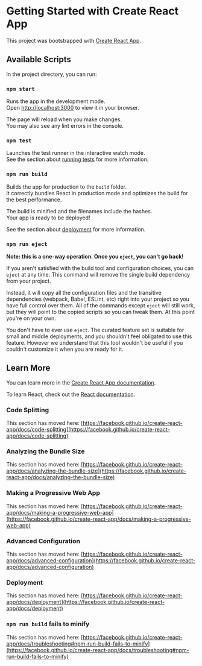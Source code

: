 # Getting Started with Create React App

This project was bootstrapped with [Create React App](https://github.com/facebook/create-react-app).

## Available Scripts

In the project directory, you can run:

### `npm start`

Runs the app in the development mode.\
Open [http://localhost:3000](http://localhost:3000) to view it in your browser.

The page will reload when you make changes.\
You may also see any lint errors in the console.

### `npm test`

Launches the test runner in the interactive watch mode.\
See the section about [running tests](https://facebook.github.io/create-react-app/docs/running-tests) for more information.

### `npm run build`

Builds the app for production to the `build` folder.\
It correctly bundles React in production mode and optimizes the build for the best performance.

The build is minified and the filenames include the hashes.\
Your app is ready to be deployed!

See the section about [deployment](https://facebook.github.io/create-react-app/docs/deployment) for more information.

### `npm run eject`

**Note: this is a one-way operation. Once you `eject`, you can't go back!**

If you aren't satisfied with the build tool and configuration choices, you can `eject` at any time. This command will remove the single build dependency from your project.

Instead, it will copy all the configuration files and the transitive dependencies (webpack, Babel, ESLint, etc) right into your project so you have full control over them. All of the commands except `eject` will still work, but they will point to the copied scripts so you can tweak them. At this point you're on your own.

You don't have to ever use `eject`. The curated feature set is suitable for small and middle deployments, and you shouldn't feel obligated to use this feature. However we understand that this tool wouldn't be useful if you couldn't customize it when you are ready for it.

## Learn More

You can learn more in the [Create React App documentation](https://facebook.github.io/create-react-app/docs/getting-started).

To learn React, check out the [React documentation](https://reactjs.org/).

### Code Splitting

This section has moved here: [https://facebook.github.io/create-react-app/docs/code-splitting](https://facebook.github.io/create-react-app/docs/code-splitting)

### Analyzing the Bundle Size

This section has moved here: [https://facebook.github.io/create-react-app/docs/analyzing-the-bundle-size](https://facebook.github.io/create-react-app/docs/analyzing-the-bundle-size)

### Making a Progressive Web App

This section has moved here: [https://facebook.github.io/create-react-app/docs/making-a-progressive-web-app](https://facebook.github.io/create-react-app/docs/making-a-progressive-web-app)

### Advanced Configuration

This section has moved here: [https://facebook.github.io/create-react-app/docs/advanced-configuration](https://facebook.github.io/create-react-app/docs/advanced-configuration)

### Deployment

This section has moved here: [https://facebook.github.io/create-react-app/docs/deployment](https://facebook.github.io/create-react-app/docs/deployment)

### `npm run build` fails to minify

This section has moved here: [https://facebook.github.io/create-react-app/docs/troubleshooting#npm-run-build-fails-to-minify](https://facebook.github.io/create-react-app/docs/troubleshooting#npm-run-build-fails-to-minify)

<!--- HASH: 6797491975961 --->
<!--- HASH: 677771061831 --->
<!--- HASH: 2218465803825 --->
<!--- HASH: 3511677562424 --->
<!--- HASH: 2588422195330 --->
<!--- HASH: 750047718963 --->
<!--- HASH: 4898312570932 --->
<!--- HASH: 1727943861921 --->
<!--- HASH: 3759734766926 --->
<!--- HASH: 6920948777170 --->
<!--- HASH: 8860730787138 --->
<!--- HASH: 8624106265438 --->
<!--- HASH: 4376200224072 --->
<!--- HASH: 5809707331072 --->
<!--- HASH: 1058142668030 --->
<!--- HASH: 4922405446202 --->
<!--- HASH: 1351441847635 --->
<!--- HASH: 4935192724398 --->
<!--- HASH: 4840022536900 --->
<!--- HASH: 4458553029209 --->
<!--- HASH: 5656990483232 --->
<!--- HASH: 5462643637097 --->
<!--- HASH: 6308298076680 --->
<!--- HASH: 583202497525 --->
<!--- HASH: 7880550755139 --->
<!--- HASH: 8753386705452 --->
<!--- HASH: 9215185987016 --->
<!--- HASH: 4294062842526 --->
<!--- HASH: 772473399599 --->
<!--- HASH: 3608544124581 --->
<!--- HASH: 1262127292174 --->
<!--- HASH: 731170379997 --->
<!--- HASH: 6342298837575 --->
<!--- HASH: 7067275435760 --->
<!--- HASH: 7288241964203 --->
<!--- HASH: 611412580610 --->
<!--- HASH: 6140168384064 --->
<!--- HASH: 4634122584119 --->
<!--- HASH: 1124059811350 --->
<!--- HASH: 1444364974502 --->
<!--- HASH: 9141534817965 --->
<!--- HASH: 2144343812714 --->
<!--- HASH: 883583090043 --->
<!--- HASH: 7159992230594 --->
<!--- HASH: 720738197620 --->
<!--- HASH: 4834036282086 --->
<!--- HASH: 603709740102 --->
<!--- HASH: 8300035540128 --->
<!--- HASH: 4332426590467 --->
<!--- HASH: 1539035063571 --->
<!--- HASH: 2462246197190 --->
<!--- HASH: 4356270360969 --->
<!--- HASH: 4281968178655 --->
<!--- HASH: 897161481777 --->
<!--- HASH: 2303540254656 --->
<!--- HASH: 5295111979561 --->
<!--- HASH: 2358665633561 --->
<!--- HASH: 4610895350394 --->
<!--- HASH: 4971945414821 --->
<!--- HASH: 3700423271394 --->
<!--- HASH: 5512261387962 --->
<!--- HASH: 4334446701596 --->
<!--- HASH: 4190735177793 --->
<!--- HASH: 8024554624700 --->
<!--- HASH: 5799999903004 --->
<!--- HASH: 7154524321447 --->
<!--- HASH: 4048578665513 --->
<!--- HASH: 3150507825056 --->
<!--- HASH: 883921530261 --->
<!--- HASH: 8179285457756 --->
<!--- HASH: 1764050458213 --->
<!--- HASH: 7307797795001 --->
<!--- HASH: 614211022441 --->
<!--- HASH: 4866383786185 --->
<!--- HASH: 2840372170915 --->
<!--- HASH: 1745376319267 --->
<!--- HASH: 3846360747410 --->
<!--- HASH: 1766696161922 --->
<!--- HASH: 1796274242505 --->
<!--- HASH: 5724063331108 --->
<!--- HASH: 5691852759833 --->
<!--- HASH: 294439268388 --->
<!--- HASH: 4010563571963 --->
<!--- HASH: 2521774582977 --->
<!--- HASH: 2921068235937 --->
<!--- HASH: 3687483060302 --->
<!--- HASH: 3497398253317 --->
<!--- HASH: 3043739178394 --->
<!--- HASH: 3721780788607 --->
<!--- HASH: 9473588760206 --->
<!--- HASH: 9080457462808 --->
<!--- HASH: 3522587726731 --->
<!--- HASH: 3538193240347 --->
<!--- HASH: 4223461200437 --->
<!--- HASH: 2413177646634 --->
<!--- HASH: 7773173902341 --->
<!--- HASH: 454666894377 --->
<!--- HASH: 1377320163739 --->
<!--- HASH: 6870154349905 --->
<!--- HASH: 7431723549188 --->
<!--- HASH: 8346521029889 --->
<!--- HASH: 3323894124333 --->
<!--- HASH: 4922137925777 --->
<!--- HASH: 5484454442489 --->
<!--- HASH: 4927293737787 --->
<!--- HASH: 917678385156 --->
<!--- HASH: 9195564994851 --->
<!--- HASH: 4804770662901 --->
<!--- HASH: 1937894534086 --->
<!--- HASH: 1475841709666 --->
<!--- HASH: 1392111959338 --->
<!--- HASH: 1910241729368 --->
<!--- HASH: 6258183193216 --->
<!--- HASH: 7889196430812 --->
<!--- HASH: 8490324693968 --->
<!--- HASH: 7503975348113 --->
<!--- HASH: 8620572968779 --->
<!--- HASH: 6707663283137 --->
<!--- HASH: 3179510135773 --->
<!--- HASH: 6718446893060 --->
<!--- HASH: 336696134783 --->
<!--- HASH: 7840265285941 --->
<!--- HASH: 2526208177338 --->
<!--- HASH: 6768530206849 --->
<!--- HASH: 2237171143645 --->
<!--- HASH: 7079060204293 --->
<!--- HASH: 7431395799034 --->
<!--- HASH: 4896249780908 --->
<!--- HASH: 4031853242599 --->
<!--- HASH: 3941518798561 --->
<!--- HASH: 8456293457782 --->
<!--- HASH: 1296463368081 --->
<!--- HASH: 4352031332377 --->
<!--- HASH: 1643586580631 --->
<!--- HASH: 1205442340159 --->
<!--- HASH: 706086982025 --->
<!--- HASH: 7535330926157 --->
<!--- HASH: 2765131773389 --->
<!--- HASH: 655435135869 --->
<!--- HASH: 7107824754399 --->
<!--- HASH: 7196789048816 --->
<!--- HASH: 4520458457877 --->
<!--- HASH: 225966426312 --->
<!--- HASH: 450605690057 --->
<!--- HASH: 1274890510724 --->
<!--- HASH: 6250508591516 --->
<!--- HASH: 3388580765346 --->
<!--- HASH: 7820238275842 --->
<!--- HASH: 1151799390303 --->
<!--- HASH: 754734700225 --->
<!--- HASH: 6734431568716 --->
<!--- HASH: 2288622787409 --->
<!--- HASH: 5005055984242 --->
<!--- HASH: 3172467315934 --->
<!--- HASH: 4251617179992 --->
<!--- HASH: 1876499524933 --->
<!--- HASH: 5449873899617 --->
<!--- HASH: 519700480111 --->
<!--- HASH: 3028164440093 --->
<!--- HASH: 4814985384790 --->
<!--- HASH: 4328635507996 --->
<!--- HASH: 4729629185275 --->
<!--- HASH: 5924192491899 --->
<!--- HASH: 4786060490481 --->
<!--- HASH: 2402159427504 --->
<!--- HASH: 5052787499535 --->
<!--- HASH: 5766080994513 --->
<!--- HASH: 5404560512927 --->
<!--- HASH: 7354697615645 --->
<!--- HASH: 9987161887059 --->
<!--- HASH: 1740602271133 --->
<!--- HASH: 2473169904259 --->
<!--- HASH: 230056016038 --->
<!--- HASH: 4975798474714 --->
<!--- HASH: 2433799138880 --->
<!--- HASH: 3955054858207 --->
<!--- HASH: 1892365206076 --->
<!--- HASH: 5884813638887 --->
<!--- HASH: 3513680155835 --->
<!--- HASH: 4242863101655 --->
<!--- HASH: 4716370776024 --->
<!--- HASH: 1035169269123 --->
<!--- HASH: 8696794206237 --->
<!--- HASH: 577655076172 --->
<!--- HASH: 9191474662093 --->
<!--- HASH: 5914209387254 --->
<!--- HASH: 7751659329287 --->
<!--- HASH: 6568965272382 --->
<!--- HASH: 9363266863714 --->
<!--- HASH: 1319128975808 --->
<!--- HASH: 8804171843610 --->
<!--- HASH: 2735508349541 --->
<!--- HASH: 406696086020 --->
<!--- HASH: 115607492783 --->
<!--- HASH: 6296216074895 --->
<!--- HASH: 4523633575452 --->
<!--- HASH: 2536265648874 --->
<!--- HASH: 734428215095 --->
<!--- HASH: 2296636200381 --->
<!--- HASH: 5082472783698 --->
<!--- HASH: 1676313006236 --->
<!--- HASH: 5364216427352 --->
<!--- HASH: 4144061909815 --->
<!--- HASH: 9203532436329 --->
<!--- HASH: 8645138231067 --->
<!--- HASH: 2935752712340 --->
<!--- HASH: 2352818407840 --->
<!--- HASH: 3883228629448 --->
<!--- HASH: 956266307984 --->
<!--- HASH: 1506200358444 --->
<!--- HASH: 5080827713687 --->
<!--- HASH: 852313466478 --->
<!--- HASH: 9197835393320 --->
<!--- HASH: 2500271281988 --->
<!--- HASH: 1345179550311 --->
<!--- HASH: 2574750943139 --->
<!--- HASH: 916601599518 --->
<!--- HASH: 1854368793664 --->
<!--- HASH: 5588521273852 --->
<!--- HASH: 3622097879789 --->
<!--- HASH: 9732796380525 --->
<!--- HASH: 1013885793594 --->
<!--- HASH: 6854501980496 --->
<!--- HASH: 2230521182394 --->
<!--- HASH: 1285797771694 --->
<!--- HASH: 9211842396516 --->
<!--- HASH: 1254257741967 --->
<!--- HASH: 7807493571030 --->
<!--- HASH: 5484036651840 --->
<!--- HASH: 2815914331052 --->
<!--- HASH: 6505604888795 --->
<!--- HASH: 1898853780413 --->
<!--- HASH: 8226431710418 --->
<!--- HASH: 8324713318849 --->
<!--- HASH: 7410122847308 --->
<!--- HASH: 1593793503497 --->
<!--- HASH: 1171469641397 --->
<!--- HASH: 3528460760937 --->
<!--- HASH: 2178724905508 --->
<!--- HASH: 9590092814999 --->
<!--- HASH: 8149604263834 --->
<!--- HASH: 3245153044340 --->
<!--- HASH: 5530903417227 --->
<!--- HASH: 8567215142122 --->
<!--- HASH: 9050583817471 --->
<!--- HASH: 8820818230201 --->
<!--- HASH: 9265590335816 --->
<!--- HASH: 1320335882904 --->
<!--- HASH: 3488511691119 --->
<!--- HASH: 4002651225215 --->
<!--- HASH: 4178682989923 --->
<!--- HASH: 5419387297846 --->
<!--- HASH: 1009199045355 --->
<!--- HASH: 1944573691597 --->
<!--- HASH: 4284641180157 --->
<!--- HASH: 2817486676926 --->
<!--- HASH: 7165243567092 --->
<!--- HASH: 6843430673079 --->
<!--- HASH: 7519581973237 --->
<!--- HASH: 8601859902764 --->
<!--- HASH: 7290582872001 --->
<!--- HASH: 9492264856753 --->
<!--- HASH: 8142735580459 --->
<!--- HASH: 815825025951 --->
<!--- HASH: 158628604897 --->
<!--- HASH: 8004816962113 --->
<!--- HASH: 4964287839006 --->
<!--- HASH: 5400075965421 --->
<!--- HASH: 3413470962743 --->
<!--- HASH: 9532738820517 --->
<!--- HASH: 8450114400846 --->
<!--- HASH: 7341770132596 --->
<!--- HASH: 770373332666 --->
<!--- HASH: 6899116230026 --->
<!--- HASH: 1120547531043 --->
<!--- HASH: 7955403236299 --->
<!--- HASH: 2583026410591 --->
<!--- HASH: 5375788269352 --->
<!--- HASH: 4349309897101 --->
<!--- HASH: 6255273794570 --->
<!--- HASH: 3247401276666 --->
<!--- HASH: 9262073874228 --->
<!--- HASH: 2980420292606 --->
<!--- HASH: 9680740706605 --->
<!--- HASH: 1933173731211 --->
<!--- HASH: 7370994751236 --->
<!--- HASH: 8492947268695 --->
<!--- HASH: 1227132202419 --->
<!--- HASH: 3673877174661 --->
<!--- HASH: 9164764253802 --->
<!--- HASH: 6342096308382 --->
<!--- HASH: 9570356308311 --->
<!--- HASH: 8292065992905 --->
<!--- HASH: 9297878103247 --->
<!--- HASH: 8177159112046 --->
<!--- HASH: 1867864034719 --->
<!--- HASH: 4945809784168 --->
<!--- HASH: 4217596853287 --->
<!--- HASH: 1933551567830 --->
<!--- HASH: 724798597901 --->
<!--- HASH: 3030387043552 --->
<!--- HASH: 5808602587454 --->
<!--- HASH: 9487558382021 --->
<!--- HASH: 9469789736491 --->
<!--- HASH: 9722288807420 --->
<!--- HASH: 8527055703887 --->
<!--- HASH: 1315238800999 --->
<!--- HASH: 5428851338304 --->
<!--- HASH: 6238682449041 --->
<!--- HASH: 7362789439586 --->
<!--- HASH: 5439509612902 --->
<!--- HASH: 1692867118176 --->
<!--- HASH: 6983716472854 --->
<!--- HASH: 674305351971 --->
<!--- HASH: 6332914242506 --->
<!--- HASH: 1922323979326 --->
<!--- HASH: 5768465775018 --->
<!--- HASH: 5412382735797 --->
<!--- HASH: 6538396629027 --->
<!--- HASH: 466733407620 --->
<!--- HASH: 8038952085916 --->
<!--- HASH: 8321291676940 --->
<!--- HASH: 6544562218513 --->
<!--- HASH: 9691967836888 --->
<!--- HASH: 3468757775621 --->
<!--- HASH: 8522876295192 --->
<!--- HASH: 7094913619370 --->
<!--- HASH: 1865649506214 --->
<!--- HASH: 5828364284513 --->
<!--- HASH: 2759965822821 --->
<!--- HASH: 5961564821390 --->
<!--- HASH: 5764027324521 --->
<!--- HASH: 2067222432530 --->
<!--- HASH: 6303027624529 --->
<!--- HASH: 7833569153169 --->
<!--- HASH: 9571752178882 --->
<!--- HASH: 7694043443583 --->
<!--- HASH: 2115486052089 --->
<!--- HASH: 5130068310978 --->
<!--- HASH: 7172626768240 --->
<!--- HASH: 3457445136190 --->
<!--- HASH: 4566719513492 --->
<!--- HASH: 6193200022800 --->
<!--- HASH: 1155265120193 --->
<!--- HASH: 9747730513337 --->
<!--- HASH: 6960656539374 --->
<!--- HASH: 3383765129281 --->
<!--- HASH: 5311994421748 --->
<!--- HASH: 8719933438441 --->
<!--- HASH: 1912434879570 --->
<!--- HASH: 5219871284120 --->
<!--- HASH: 6639495978511 --->
<!--- HASH: 6431171805050 --->
<!--- HASH: 4082907042471 --->
<!--- HASH: 6584828514195 --->
<!--- HASH: 2335274911671 --->
<!--- HASH: 828055853675 --->
<!--- HASH: 7848944983128 --->
<!--- HASH: 7648783622574 --->
<!--- HASH: 4445423811517 --->
<!--- HASH: 4713848335218 --->
<!--- HASH: 8844133743115 --->
<!--- HASH: 162685813096 --->
<!--- HASH: 9727991433893 --->
<!--- HASH: 3844428880622 --->
<!--- HASH: 5717093969178 --->
<!--- HASH: 1456364771084 --->
<!--- HASH: 7249670865690 --->
<!--- HASH: 8010226148962 --->
<!--- HASH: 7629191201384 --->
<!--- HASH: 4196150498201 --->
<!--- HASH: 7431831970036 --->
<!--- HASH: 2124928737590 --->
<!--- HASH: 4431789054329 --->
<!--- HASH: 4695465612580 --->
<!--- HASH: 6453674122684 --->
<!--- HASH: 3082329809980 --->
<!--- HASH: 4161308835996 --->
<!--- HASH: 7561291349695 --->
<!--- HASH: 8132957611524 --->
<!--- HASH: 2648117706846 --->
<!--- HASH: 453274819607 --->
<!--- HASH: 5673693035495 --->
<!--- HASH: 3546273215034 --->
<!--- HASH: 212503213829 --->
<!--- HASH: 3337128111602 --->
<!--- HASH: 3052012055522 --->
<!--- HASH: 5815301953272 --->
<!--- HASH: 3216175064105 --->
<!--- HASH: 617017093109 --->
<!--- HASH: 1464769511461 --->
<!--- HASH: 7018229818054 --->
<!--- HASH: 7589337732040 --->
<!--- HASH: 7672421747743 --->
<!--- HASH: 2789744967379 --->
<!--- HASH: 2841033977834 --->
<!--- HASH: 6079364283837 --->
<!--- HASH: 4507553417185 --->
<!--- HASH: 5757819700394 --->
<!--- HASH: 1337736133659 --->
<!--- HASH: 4880579132329 --->
<!--- HASH: 1127299518958 --->
<!--- HASH: 7488535944615 --->
<!--- HASH: 7296845394045 --->
<!--- HASH: 9686951350342 --->
<!--- HASH: 3879560367156 --->
<!--- HASH: 9340998893624 --->
<!--- HASH: 611831731906 --->
<!--- HASH: 7181253681079 --->
<!--- HASH: 9935373442437 --->
<!--- HASH: 6000165329642 --->
<!--- HASH: 3347290200484 --->
<!--- HASH: 8490832071841 --->
<!--- HASH: 6579605151862 --->
<!--- HASH: 2405788789964 --->
<!--- HASH: 7847389060876 --->
<!--- HASH: 526524828685 --->
<!--- HASH: 4455363904136 --->
<!--- HASH: 9884716001922 --->
<!--- HASH: 7123876728980 --->
<!--- HASH: 2886171342085 --->
<!--- HASH: 6514444505620 --->
<!--- HASH: 8906336887061 --->
<!--- HASH: 7867627097575 --->
<!--- HASH: 7912562051646 --->
<!--- HASH: 4883634967494 --->
<!--- HASH: 5551364150336 --->
<!--- HASH: 1977014303159 --->
<!--- HASH: 7057471943200 --->
<!--- HASH: 4590753223797 --->
<!--- HASH: 9332402118531 --->
<!--- HASH: 1811681800985 --->
<!--- HASH: 4954973780899 --->
<!--- HASH: 6712688010233 --->
<!--- HASH: 3292463762886 --->
<!--- HASH: 5984448283326 --->
<!--- HASH: 5564199164815 --->
<!--- HASH: 2489916355884 --->
<!--- HASH: 1354497803502 --->
<!--- HASH: 2757610038060 --->
<!--- HASH: 7174870740476 --->
<!--- HASH: 8781039790991 --->
<!--- HASH: 3494675783215 --->
<!--- HASH: 4391485940092 --->
<!--- HASH: 5648022499894 --->
<!--- HASH: 3502325090588 --->
<!--- HASH: 2296228206002 --->
<!--- HASH: 7062006156735 --->
<!--- HASH: 5783742033894 --->
<!--- HASH: 3579167036331 --->
<!--- HASH: 971893191262 --->
<!--- HASH: 7188127264903 --->
<!--- HASH: 2042469040502 --->
<!--- HASH: 9904484721437 --->
<!--- HASH: 7784335350220 --->
<!--- HASH: 7058046046051 --->
<!--- HASH: 179572579380 --->
<!--- HASH: 8768292889288 --->
<!--- HASH: 677323671860 --->
<!--- HASH: 8517840774803 --->
<!--- HASH: 5984607347739 --->
<!--- HASH: 5014336430884 --->
<!--- HASH: 7090650763940 --->
<!--- HASH: 2677068804750 --->
<!--- HASH: 8693521228218 --->
<!--- HASH: 8945464518476 --->
<!--- HASH: 3661050957424 --->
<!--- HASH: 5830068474092 --->
<!--- HASH: 7491278189161 --->
<!--- HASH: 9485405758585 --->
<!--- HASH: 8987380973833 --->
<!--- HASH: 1972842217328 --->
<!--- HASH: 3412020269433 --->
<!--- HASH: 7446355698774 --->
<!--- HASH: 3731872769344 --->
<!--- HASH: 5468754014479 --->
<!--- HASH: 2040561180514 --->
<!--- HASH: 4489690906627 --->
<!--- HASH: 3300259709397 --->
<!--- HASH: 6786842425468 --->
<!--- HASH: 3094338020919 --->
<!--- HASH: 5100207225674 --->
<!--- HASH: 6438985809953 --->
<!--- HASH: 4012580284914 --->
<!--- HASH: 939012087906 --->
<!--- HASH: 7175446094675 --->
<!--- HASH: 3407348897680 --->
<!--- HASH: 4869964427591 --->
<!--- HASH: 1972619015954 --->
<!--- HASH: 7971920203145 --->
<!--- HASH: 5781115636823 --->
<!--- HASH: 2052385655719 --->
<!--- HASH: 4624499156739 --->
<!--- HASH: 434549650726 --->
<!--- HASH: 9850088359729 --->
<!--- HASH: 1578033010332 --->
<!--- HASH: 6719327010304 --->
<!--- HASH: 1584985322752 --->
<!--- HASH: 1974539628282 --->
<!--- HASH: 9534249773957 --->
<!--- HASH: 5003624487812 --->
<!--- HASH: 9658196084505 --->
<!--- HASH: 2860179643675 --->
<!--- HASH: 2573247566023 --->
<!--- HASH: 6823166706904 --->
<!--- HASH: 1543981227681 --->
<!--- HASH: 7203187161469 --->
<!--- HASH: 9397600321968 --->
<!--- HASH: 4082472318970 --->
<!--- HASH: 9646744004946 --->
<!--- HASH: 6171546037301 --->
<!--- HASH: 4831417072322 --->
<!--- HASH: 9556394660859 --->
<!--- HASH: 8219070316794 --->
<!--- HASH: 5762691023702 --->
<!--- HASH: 968036940608 --->
<!--- HASH: 7695862592734 --->
<!--- HASH: 2580518268174 --->
<!--- HASH: 9919451671992 --->
<!--- HASH: 6291163731445 --->
<!--- HASH: 7408647166115 --->
<!--- HASH: 7999985753155 --->
<!--- HASH: 8127487124598 --->
<!--- HASH: 4619674672429 --->
<!--- HASH: 9491658070414 --->
<!--- HASH: 297576036353 --->
<!--- HASH: 820113535442 --->
<!--- HASH: 2236311191631 --->
<!--- HASH: 5782512415802 --->
<!--- HASH: 9637710583071 --->
<!--- HASH: 4007101462854 --->
<!--- HASH: 5836831401474 --->
<!--- HASH: 446531662007 --->
<!--- HASH: 1469261686721 --->
<!--- HASH: 4631182404213 --->
<!--- HASH: 451723410194 --->
<!--- HASH: 4979706917916 --->
<!--- HASH: 4400099964317 --->
<!--- HASH: 8492220975327 --->
<!--- HASH: 9280261281655 --->
<!--- HASH: 2586028634490 --->
<!--- HASH: 1076136666113 --->
<!--- HASH: 2614306391647 --->
<!--- HASH: 2377791683045 --->
<!--- HASH: 3788644767536 --->
<!--- HASH: 2240682930778 --->
<!--- HASH: 5652031532255 --->
<!--- HASH: 131398556591 --->
<!--- HASH: 7569093212975 --->
<!--- HASH: 6708144895930 --->
<!--- HASH: 8045522289976 --->
<!--- HASH: 9361778685326 --->
<!--- HASH: 8241041120168 --->
<!--- HASH: 9455155869685 --->
<!--- HASH: 270594062501 --->
<!--- HASH: 3407048215449 --->
<!--- HASH: 4961313373672 --->
<!--- HASH: 4217129996798 --->
<!--- HASH: 6495052950016 --->
<!--- HASH: 2702200787641 --->
<!--- HASH: 2169756644839 --->
<!--- HASH: 7674767342894 --->
<!--- HASH: 5788839913657 --->
<!--- HASH: 3499208551954 --->
<!--- HASH: 7998745114208 --->
<!--- HASH: 4979020970533 --->
<!--- HASH: 2677682640061 --->
<!--- HASH: 6939591480312 --->
<!--- HASH: 995729971846 --->
<!--- HASH: 6591065938074 --->
<!--- HASH: 6597146850644 --->
<!--- HASH: 7315522590747 --->
<!--- HASH: 4740177416682 --->
<!--- HASH: 2817820982634 --->
<!--- HASH: 2511509469725 --->
<!--- HASH: 5091896673651 --->
<!--- HASH: 8854460838392 --->
<!--- HASH: 5932283908732 --->
<!--- HASH: 3127046587403 --->
<!--- HASH: 3650380622809 --->
<!--- HASH: 8708870466378 --->
<!--- HASH: 8923809354863 --->
<!--- HASH: 9223765359473 --->
<!--- HASH: 746701423068 --->
<!--- HASH: 1051839993708 --->
<!--- HASH: 4636660655985 --->
<!--- HASH: 4371367709341 --->
<!--- HASH: 9156867274094 --->
<!--- HASH: 1359619647089 --->
<!--- HASH: 1721456392687 --->
<!--- HASH: 1418262736803 --->
<!--- HASH: 7897119914129 --->
<!--- HASH: 1400757406567 --->
<!--- HASH: 7036471056417 --->
<!--- HASH: 983901151105 --->
<!--- HASH: 5453650440315 --->
<!--- HASH: 4373166138541 --->
<!--- HASH: 4725543704170 --->
<!--- HASH: 7968933645970 --->
<!--- HASH: 7780447620323 --->
<!--- HASH: 7987688020057 --->
<!--- HASH: 360251766912 --->
<!--- HASH: 575185723758 --->
<!--- HASH: 7351473101137 --->
<!--- HASH: 1554506920730 --->
<!--- HASH: 7235044161416 --->
<!--- HASH: 7856453967547 --->
<!--- HASH: 3503035848182 --->
<!--- HASH: 6174776393113 --->
<!--- HASH: 9817237651775 --->
<!--- HASH: 9454095800761 --->
<!--- HASH: 7126560215789 --->
<!--- HASH: 440648314137 --->
<!--- HASH: 4588877962103 --->
<!--- HASH: 4368641017102 --->
<!--- HASH: 6684473744899 --->
<!--- HASH: 5432269287765 --->
<!--- HASH: 4592748931095 --->
<!--- HASH: 6571021508106 --->
<!--- HASH: 8953943040775 --->
<!--- HASH: 5849410932389 --->
<!--- HASH: 966691613095 --->
<!--- HASH: 1036681595710 --->
<!--- HASH: 7639111560863 --->
<!--- HASH: 3316642424485 --->
<!--- HASH: 1214158660306 --->
<!--- HASH: 1526311909580 --->
<!--- HASH: 8220110795661 --->
<!--- HASH: 2438160093620 --->
<!--- HASH: 2451081950493 --->
<!--- HASH: 1462998303609 --->
<!--- HASH: 4771874081952 --->
<!--- HASH: 4491664667434 --->
<!--- HASH: 5550806404863 --->
<!--- HASH: 2013885476959 --->
<!--- HASH: 2662670758180 --->
<!--- HASH: 4769000113170 --->
<!--- HASH: 8732053190410 --->
<!--- HASH: 3323423863168 --->
<!--- HASH: 2574304284214 --->
<!--- HASH: 6716152352747 --->
<!--- HASH: 5422430086072 --->
<!--- HASH: 6130531155608 --->
<!--- HASH: 4092289048383 --->
<!--- HASH: 1836763180268 --->
<!--- HASH: 3843395293281 --->
<!--- HASH: 9053948328593 --->
<!--- HASH: 3637908129612 --->
<!--- HASH: 7614539176993 --->
<!--- HASH: 3746218584969 --->
<!--- HASH: 3875920682320 --->
<!--- HASH: 1919460504528 --->
<!--- HASH: 4860371057642 --->
<!--- HASH: 1044120031309 --->
<!--- HASH: 1537278926742 --->
<!--- HASH: 8499958110616 --->
<!--- HASH: 3122188961528 --->
<!--- HASH: 8637219988498 --->
<!--- HASH: 4569322898288 --->
<!--- HASH: 3257968024683 --->
<!--- HASH: 8686707792403 --->
<!--- HASH: 7600000753260 --->
<!--- HASH: 7257369419542 --->
<!--- HASH: 5533074605714 --->
<!--- HASH: 964324375936 --->
<!--- HASH: 7967369188782 --->
<!--- HASH: 7662278042632 --->
<!--- HASH: 977941470740 --->
<!--- HASH: 4232462484741 --->
<!--- HASH: 3459743259461 --->
<!--- HASH: 1983938723574 --->
<!--- HASH: 5937630774639 --->
<!--- HASH: 8880641014600 --->
<!--- HASH: 9969459094927 --->
<!--- HASH: 6902950666884 --->
<!--- HASH: 9492215193504 --->
<!--- HASH: 5292724085524 --->
<!--- HASH: 8315911618812 --->
<!--- HASH: 5314383835115 --->
<!--- HASH: 701189480986 --->
<!--- HASH: 5838440316476 --->
<!--- HASH: 3872306935432 --->
<!--- HASH: 9480774968626 --->
<!--- HASH: 419837853054 --->
<!--- HASH: 1037443121339 --->
<!--- HASH: 4573670994037 --->
<!--- HASH: 1090515279433 --->
<!--- HASH: 6959433440586 --->
<!--- HASH: 3436384084624 --->
<!--- HASH: 3482965800739 --->
<!--- HASH: 6047260457540 --->
<!--- HASH: 9750942900893 --->
<!--- HASH: 3083150579272 --->
<!--- HASH: 4114347500899 --->
<!--- HASH: 3135444599348 --->
<!--- HASH: 4793562358433 --->
<!--- HASH: 5494663013017 --->
<!--- HASH: 6429832632761 --->
<!--- HASH: 5321017820399 --->
<!--- HASH: 197593100833 --->
<!--- HASH: 8002442785053 --->
<!--- HASH: 4875543288726 --->
<!--- HASH: 5784039945586 --->
<!--- HASH: 364869127575 --->
<!--- HASH: 7056725799548 --->
<!--- HASH: 206334657519 --->
<!--- HASH: 449969802487 --->
<!--- HASH: 2508959129953 --->
<!--- HASH: 1722748088721 --->
<!--- HASH: 3861699882325 --->
<!--- HASH: 4082348446943 --->
<!--- HASH: 4975949176569 --->
<!--- HASH: 5938420276771 --->
<!--- HASH: 1822679819072 --->
<!--- HASH: 2988780121167 --->
<!--- HASH: 6098614476477 --->
<!--- HASH: 1859384746961 --->
<!--- HASH: 5461553894661 --->
<!--- HASH: 126746140785 --->
<!--- HASH: 5124036191326 --->
<!--- HASH: 1597465284266 --->
<!--- HASH: 4772792991807 --->
<!--- HASH: 9012256341348 --->
<!--- HASH: 218174367071 --->
<!--- HASH: 9441535970769 --->
<!--- HASH: 7943348527099 --->
<!--- HASH: 4536296511076 --->
<!--- HASH: 8691861964444 --->
<!--- HASH: 7881813369258 --->
<!--- HASH: 9034894963541 --->
<!--- HASH: 7157805627184 --->
<!--- HASH: 7040683663972 --->
<!--- HASH: 8133547869441 --->
<!--- HASH: 456561783038 --->
<!--- HASH: 9749440930866 --->
<!--- HASH: 4178142424472 --->
<!--- HASH: 5880008197058 --->
<!--- HASH: 4977384027058 --->
<!--- HASH: 1092661061400 --->
<!--- HASH: 5899238146631 --->
<!--- HASH: 8249007308669 --->
<!--- HASH: 2118071533271 --->
<!--- HASH: 6473573247967 --->
<!--- HASH: 8109554368547 --->
<!--- HASH: 1964564936567 --->
<!--- HASH: 4222087513937 --->
<!--- HASH: 2007990971433 --->
<!--- HASH: 7550114305934 --->
<!--- HASH: 8214496366486 --->
<!--- HASH: 6883039060626 --->
<!--- HASH: 3423534944386 --->
<!--- HASH: 2123264580930 --->
<!--- HASH: 9921591745927 --->
<!--- HASH: 6528422950982 --->
<!--- HASH: 6736943244985 --->
<!--- HASH: 2845726171018 --->
<!--- HASH: 7811603164296 --->
<!--- HASH: 332471657565 --->
<!--- HASH: 255908675850 --->
<!--- HASH: 8738960709418 --->
<!--- HASH: 789552460158 --->
<!--- HASH: 3465339605183 --->
<!--- HASH: 8020983897752 --->
<!--- HASH: 3166189811115 --->
<!--- HASH: 8136549089639 --->
<!--- HASH: 7610771727875 --->
<!--- HASH: 7354377154473 --->
<!--- HASH: 448100320363 --->
<!--- HASH: 4863789587657 --->
<!--- HASH: 8834777767718 --->
<!--- HASH: 2516012908100 --->
<!--- HASH: 1136806979981 --->
<!--- HASH: 5731250830694 --->
<!--- HASH: 1192363271030 --->
<!--- HASH: 2837089986283 --->
<!--- HASH: 4747430774933 --->
<!--- HASH: 7647189410585 --->
<!--- HASH: 7083933367458 --->
<!--- HASH: 6504181253609 --->
<!--- HASH: 1041048619362 --->
<!--- HASH: 586146187286 --->
<!--- HASH: 9624552726532 --->
<!--- HASH: 4482037667055 --->
<!--- HASH: 6232401963178 --->
<!--- HASH: 926213872918 --->
<!--- HASH: 9882220483454 --->
<!--- HASH: 999048527356 --->
<!--- HASH: 5278941914960 --->
<!--- HASH: 2155547261957 --->
<!--- HASH: 7620175764296 --->
<!--- HASH: 3376685199480 --->
<!--- HASH: 7401026724145 --->
<!--- HASH: 5413623750275 --->
<!--- HASH: 4811993392089 --->
<!--- HASH: 6623913025295 --->
<!--- HASH: 1659674187207 --->
<!--- HASH: 5669395486116 --->
<!--- HASH: 3133945516725 --->
<!--- HASH: 1447336915114 --->
<!--- HASH: 8768201023418 --->
<!--- HASH: 1600336386324 --->
<!--- HASH: 4202915252635 --->
<!--- HASH: 7172538555758 --->
<!--- HASH: 7220777245692 --->
<!--- HASH: 9612643694461 --->
<!--- HASH: 5368483326951 --->
<!--- HASH: 2548287974750 --->
<!--- HASH: 1852586167290 --->
<!--- HASH: 1538357376105 --->
<!--- HASH: 5778199697101 --->
<!--- HASH: 7025296669628 --->
<!--- HASH: 1944451789809 --->
<!--- HASH: 8330409789350 --->
<!--- HASH: 8628066509090 --->
<!--- HASH: 695148925490 --->
<!--- HASH: 4628959179766 --->
<!--- HASH: 882565493802 --->
<!--- HASH: 2939195785805 --->
<!--- HASH: 4463569274464 --->
<!--- HASH: 812731259267 --->
<!--- HASH: 3561594505770 --->
<!--- HASH: 164731844375 --->
<!--- HASH: 2252149728185 --->
<!--- HASH: 519273487621 --->
<!--- HASH: 4617226382691 --->
<!--- HASH: 4517604881960 --->
<!--- HASH: 3216264447406 --->
<!--- HASH: 5249621045702 --->
<!--- HASH: 5648155569879 --->
<!--- HASH: 1315066476024 --->
<!--- HASH: 3675783671456 --->
<!--- HASH: 1994469329366 --->
<!--- HASH: 1312524499316 --->
<!--- HASH: 6743986140142 --->
<!--- HASH: 2206694076923 --->
<!--- HASH: 3970754319514 --->
<!--- HASH: 236929393903 --->
<!--- HASH: 466011880486 --->
<!--- HASH: 9346279624156 --->
<!--- HASH: 4936915851539 --->
<!--- HASH: 8426895969741 --->
<!--- HASH: 2849072082483 --->
<!--- HASH: 1043331707337 --->
<!--- HASH: 3812319298034 --->
<!--- HASH: 4016986502196 --->
<!--- HASH: 1778844327892 --->
<!--- HASH: 2753469689914 --->
<!--- HASH: 3155004906197 --->
<!--- HASH: 5419352001134 --->
<!--- HASH: 983634997551 --->
<!--- HASH: 647047542136 --->
<!--- HASH: 639356182718 --->
<!--- HASH: 1432772910115 --->
<!--- HASH: 3477304375901 --->
<!--- HASH: 6370002744914 --->
<!--- HASH: 292230398225 --->
<!--- HASH: 1931287648837 --->
<!--- HASH: 6035098331489 --->
<!--- HASH: 4888921740769 --->
<!--- HASH: 2919992613967 --->
<!--- HASH: 1841373060775 --->
<!--- HASH: 8010074534637 --->
<!--- HASH: 816784138092 --->
<!--- HASH: 3908982014726 --->
<!--- HASH: 7786938061231 --->
<!--- HASH: 746353661914 --->
<!--- HASH: 2955565941156 --->
<!--- HASH: 667294039226 --->
<!--- HASH: 6316308273827 --->
<!--- HASH: 4928272294083 --->
<!--- HASH: 9190589121827 --->
<!--- HASH: 1781067276217 --->
<!--- HASH: 1364310476791 --->
<!--- HASH: 2175337935090 --->
<!--- HASH: 113842177918 --->
<!--- HASH: 4130910506991 --->
<!--- HASH: 1453515277202 --->
<!--- HASH: 6314661424048 --->
<!--- HASH: 3445479068361 --->
<!--- HASH: 7144853057880 --->
<!--- HASH: 2910316508641 --->
<!--- HASH: 733929849280 --->
<!--- HASH: 4750826409728 --->
<!--- HASH: 213100858424 --->
<!--- HASH: 3538524895277 --->
<!--- HASH: 8512679849480 --->
<!--- HASH: 4425615194709 --->
<!--- HASH: 6581707025762 --->
<!--- HASH: 4272032414048 --->
<!--- HASH: 1376071969960 --->
<!--- HASH: 9192386337543 --->
<!--- HASH: 9908891605853 --->
<!--- HASH: 547131534781 --->
<!--- HASH: 8776012694132 --->
<!--- HASH: 9761274115915 --->
<!--- HASH: 7297406371915 --->
<!--- HASH: 6624702820617 --->
<!--- HASH: 8865290511151 --->
<!--- HASH: 7262090062099 --->
<!--- HASH: 1645375531599 --->
<!--- HASH: 8740871140695 --->
<!--- HASH: 7178742351603 --->
<!--- HASH: 3032544480308 --->
<!--- HASH: 9292115344808 --->
<!--- HASH: 5713813470636 --->
<!--- HASH: 1142473122812 --->
<!--- HASH: 7964445895693 --->
<!--- HASH: 2646738229127 --->
<!--- HASH: 7745080765557 --->
<!--- HASH: 6099948219280 --->
<!--- HASH: 7660196450927 --->
<!--- HASH: 4627801853028 --->
<!--- HASH: 2643321335731 --->
<!--- HASH: 8071604864700 --->
<!--- HASH: 2424088912341 --->
<!--- HASH: 8707153418330 --->
<!--- HASH: 3392672549010 --->
<!--- HASH: 8081043272610 --->
<!--- HASH: 312383078089 --->
<!--- HASH: 5173166233066 --->
<!--- HASH: 8871709091690 --->
<!--- HASH: 8369428500327 --->
<!--- HASH: 7800834059012 --->
<!--- HASH: 9784096241130 --->
<!--- HASH: 9594239117406 --->
<!--- HASH: 2562420315893 --->
<!--- HASH: 4441619212977 --->
<!--- HASH: 4522293275805 --->
<!--- HASH: 8390013936412 --->
<!--- HASH: 2848807748281 --->
<!--- HASH: 3308016976306 --->
<!--- HASH: 3791306918229 --->
<!--- HASH: 4342063944349 --->
<!--- HASH: 6337315483531 --->
<!--- HASH: 9495362484461 --->
<!--- HASH: 6229724585975 --->
<!--- HASH: 8627645131375 --->
<!--- HASH: 4202787268966 --->
<!--- HASH: 1786972840970 --->
<!--- HASH: 9675123733204 --->
<!--- HASH: 4275670939315 --->
<!--- HASH: 4518763255865 --->
<!--- HASH: 9435502172481 --->
<!--- HASH: 2712997745553 --->
<!--- HASH: 1544322033676 --->
<!--- HASH: 1634987164960 --->
<!--- HASH: 3042646166902 --->
<!--- HASH: 8113704931415 --->
<!--- HASH: 3487150362978 --->
<!--- HASH: 1359621959632 --->
<!--- HASH: 7292776069096 --->
<!--- HASH: 3507566756762 --->
<!--- HASH: 9169903781223 --->
<!--- HASH: 9718681629460 --->
<!--- HASH: 8578506247710 --->
<!--- HASH: 6439585241518 --->
<!--- HASH: 1002537246818 --->
<!--- HASH: 6245246039857 --->
<!--- HASH: 7982960078780 --->
<!--- HASH: 1216927230960 --->
<!--- HASH: 5642590882488 --->
<!--- HASH: 4093794631462 --->
<!--- HASH: 6023478936837 --->
<!--- HASH: 7761234140992 --->
<!--- HASH: 7565443519340 --->
<!--- HASH: 8801828960600 --->
<!--- HASH: 8685203339345 --->
<!--- HASH: 979162128837 --->
<!--- HASH: 9846159953082 --->
<!--- HASH: 4847136168268 --->
<!--- HASH: 6757430068898 --->
<!--- HASH: 9656132351397 --->
<!--- HASH: 5288262972481 --->
<!--- HASH: 3736699502407 --->
<!--- HASH: 7829715331448 --->
<!--- HASH: 6767037210012 --->
<!--- HASH: 7068470975527 --->
<!--- HASH: 6848671106937 --->
<!--- HASH: 8546112903240 --->
<!--- HASH: 9687390851636 --->
<!--- HASH: 6029860819005 --->
<!--- HASH: 1167523976926 --->
<!--- HASH: 1514335926600 --->
<!--- HASH: 4030305518533 --->
<!--- HASH: 9617321122836 --->
<!--- HASH: 7907736594237 --->
<!--- HASH: 6751287391927 --->
<!--- HASH: 5863728374209 --->
<!--- HASH: 1849392736242 --->
<!--- HASH: 4165336712356 --->
<!--- HASH: 1900958150032 --->
<!--- HASH: 7520028358283 --->
<!--- HASH: 7966688483372 --->
<!--- HASH: 9674537763720 --->
<!--- HASH: 3470386685566 --->
<!--- HASH: 231840802189 --->
<!--- HASH: 2116654397625 --->
<!--- HASH: 675671978280 --->
<!--- HASH: 3487411725219 --->
<!--- HASH: 5973713787334 --->
<!--- HASH: 3313213455904 --->
<!--- HASH: 624857686456 --->
<!--- HASH: 4541586789617 --->
<!--- HASH: 9638829132090 --->
<!--- HASH: 3383425339092 --->
<!--- HASH: 2818743297158 --->
<!--- HASH: 6010338551690 --->
<!--- HASH: 2169871396063 --->
<!--- HASH: 4048828711487 --->
<!--- HASH: 3276356331976 --->
<!--- HASH: 4612426991055 --->
<!--- HASH: 2955924016135 --->
<!--- HASH: 2020366243674 --->
<!--- HASH: 4955343763068 --->
<!--- HASH: 2911153451584 --->
<!--- HASH: 367891931511 --->
<!--- HASH: 2908657097803 --->
<!--- HASH: 3480853950183 --->
<!--- HASH: 3271791468151 --->
<!--- HASH: 6575639053078 --->
<!--- HASH: 4546745437273 --->
<!--- HASH: 756302445669 --->
<!--- HASH: 1931284049554 --->
<!--- HASH: 4658368633904 --->
<!--- HASH: 2386006280062 --->
<!--- HASH: 4060680812230 --->
<!--- HASH: 5340487040948 --->
<!--- HASH: 2490494866149 --->
<!--- HASH: 3211020817725 --->
<!--- HASH: 7913216047300 --->
<!--- HASH: 6577694870583 --->
<!--- HASH: 3071016361124 --->
<!--- HASH: 9747859105517 --->
<!--- HASH: 9787533299291 --->
<!--- HASH: 2263722229550 --->
<!--- HASH: 7745586226062 --->
<!--- HASH: 8806175592656 --->
<!--- HASH: 2643012762502 --->
<!--- HASH: 9578782041934 --->
<!--- HASH: 4841411260786 --->
<!--- HASH: 6924301030235 --->
<!--- HASH: 260047152423 --->
<!--- HASH: 246422209579 --->
<!--- HASH: 257971379135 --->
<!--- HASH: 9596468988779 --->
<!--- HASH: 3574396405519 --->
<!--- HASH: 6172877359075 --->
<!--- HASH: 8112865275372 --->
<!--- HASH: 4108501103804 --->
<!--- HASH: 1805903387392 --->
<!--- HASH: 1917745373190 --->
<!--- HASH: 2554349263530 --->
<!--- HASH: 2628164125149 --->
<!--- HASH: 6035361261709 --->
<!--- HASH: 6676106242255 --->
<!--- HASH: 9235201422545 --->
<!--- HASH: 5186059120354 --->
<!--- HASH: 461524732411 --->
<!--- HASH: 5424366525837 --->
<!--- HASH: 1606126577710 --->
<!--- HASH: 550867906161 --->
<!--- HASH: 822064967570 --->
<!--- HASH: 4285596178888 --->
<!--- HASH: 2785297408263 --->
<!--- HASH: 330764414619 --->
<!--- HASH: 6444049553068 --->
<!--- HASH: 9618913354366 --->
<!--- HASH: 9057132875793 --->
<!--- HASH: 7178067861056 --->
<!--- HASH: 5720929096986 --->
<!--- HASH: 3219114835126 --->
<!--- HASH: 9354583769278 --->
<!--- HASH: 289174884104 --->
<!--- HASH: 5211230357735 --->
<!--- HASH: 9249127241573 --->
<!--- HASH: 676819483398 --->
<!--- HASH: 5688579171062 --->
<!--- HASH: 5306110097924 --->
<!--- HASH: 514273152936 --->
<!--- HASH: 2299776868388 --->
<!--- HASH: 7905908917475 --->
<!--- HASH: 925455173243 --->
<!--- HASH: 7117146748963 --->
<!--- HASH: 5131580603727 --->
<!--- HASH: 9427580616991 --->
<!--- HASH: 3634594502506 --->
<!--- HASH: 3422116619084 --->
<!--- HASH: 7153903891033 --->
<!--- HASH: 3890894056635 --->
<!--- HASH: 3672311280135 --->
<!--- HASH: 3486941965654 --->
<!--- HASH: 783714883814 --->
<!--- HASH: 5138230776339 --->
<!--- HASH: 2255346942294 --->
<!--- HASH: 3575504669174 --->
<!--- HASH: 6772522897154 --->
<!--- HASH: 4248984189895 --->
<!--- HASH: 8608973583167 --->
<!--- HASH: 9236301029061 --->
<!--- HASH: 8289260821803 --->
<!--- HASH: 8965334382877 --->
<!--- HASH: 2901647193441 --->
<!--- HASH: 9847283172929 --->
<!--- HASH: 3067665546028 --->
<!--- HASH: 474981378851 --->
<!--- HASH: 8793981326644 --->
<!--- HASH: 5839354515457 --->
<!--- HASH: 8195869161757 --->
<!--- HASH: 9838120856107 --->
<!--- HASH: 892246730765 --->
<!--- HASH: 871465621924 --->
<!--- HASH: 6849547050481 --->
<!--- HASH: 1257916197623 --->
<!--- HASH: 846638206558 --->
<!--- HASH: 5911043832573 --->
<!--- HASH: 2802331975219 --->
<!--- HASH: 3591640458533 --->
<!--- HASH: 4362012488851 --->
<!--- HASH: 5245275525179 --->
<!--- HASH: 5387569687974 --->
<!--- HASH: 3328825244656 --->
<!--- HASH: 8101768168095 --->
<!--- HASH: 7479652407321 --->
<!--- HASH: 2896187674123 --->
<!--- HASH: 7870845856703 --->
<!--- HASH: 7897559973442 --->
<!--- HASH: 9291765777264 --->
<!--- HASH: 2598356893363 --->
<!--- HASH: 8275814588859 --->
<!--- HASH: 6721127807572 --->
<!--- HASH: 3908664493141 --->
<!--- HASH: 4463228204901 --->
<!--- HASH: 7257346706128 --->
<!--- HASH: 7491154391573 --->
<!--- HASH: 1253566170347 --->
<!--- HASH: 5620576013494 --->
<!--- HASH: 6270278971186 --->
<!--- HASH: 5682197074675 --->
<!--- HASH: 2970744226327 --->
<!--- HASH: 5089498153454 --->
<!--- HASH: 7197044111426 --->
<!--- HASH: 4830067325339 --->
<!--- HASH: 7629698774050 --->
<!--- HASH: 2302340634416 --->
<!--- HASH: 6545593143329 --->
<!--- HASH: 6807864755450 --->
<!--- HASH: 7197096447749 --->
<!--- HASH: 5588177417012 --->
<!--- HASH: 9866160508158 --->
<!--- HASH: 9909007085302 --->
<!--- HASH: 6123478610141 --->
<!--- HASH: 3170021346960 --->
<!--- HASH: 4531319809046 --->
<!--- HASH: 5019107825819 --->
<!--- HASH: 768291493490 --->
<!--- HASH: 6086808534140 --->
<!--- HASH: 2210623773228 --->
<!--- HASH: 5352148128772 --->
<!--- HASH: 4057291168943 --->
<!--- HASH: 7113644990814 --->
<!--- HASH: 6666593302472 --->
<!--- HASH: 7279075751784 --->
<!--- HASH: 3343096954481 --->
<!--- HASH: 8559776631489 --->
<!--- HASH: 408443243147 --->
<!--- HASH: 4707514515505 --->
<!--- HASH: 1178363160614 --->
<!--- HASH: 6510827770000 --->
<!--- HASH: 5750119134318 --->
<!--- HASH: 7001368998842 --->
<!--- HASH: 1758015963245 --->
<!--- HASH: 8051393730768 --->
<!--- HASH: 7905066919673 --->
<!--- HASH: 1305166178028 --->
<!--- HASH: 1964964996574 --->
<!--- HASH: 942583030294 --->
<!--- HASH: 7546052692804 --->
<!--- HASH: 1950531177451 --->
<!--- HASH: 8801600905105 --->
<!--- HASH: 5198414220732 --->
<!--- HASH: 5455459992168 --->
<!--- HASH: 3867744174889 --->
<!--- HASH: 227248982527 --->
<!--- HASH: 1461150894674 --->
<!--- HASH: 5354439249548 --->
<!--- HASH: 1811347833338 --->
<!--- HASH: 3206273229591 --->
<!--- HASH: 3480469231148 --->
<!--- HASH: 3421018979969 --->
<!--- HASH: 2510300483507 --->
<!--- HASH: 3176646219794 --->
<!--- HASH: 6624456041450 --->
<!--- HASH: 8110480758435 --->
<!--- HASH: 8825325242040 --->
<!--- HASH: 9971868346872 --->
<!--- HASH: 8747241133689 --->
<!--- HASH: 461885022906 --->
<!--- HASH: 5272503782959 --->
<!--- HASH: 2082930806842 --->
<!--- HASH: 1905017933014 --->
<!--- HASH: 1297993597549 --->
<!--- HASH: 7297131185582 --->
<!--- HASH: 3002164895050 --->
<!--- HASH: 4013048527457 --->
<!--- HASH: 1793540429991 --->
<!--- HASH: 439169865828 --->
<!--- HASH: 5434733583758 --->
<!--- HASH: 6563100804366 --->
<!--- HASH: 9876246084001 --->
<!--- HASH: 3007879029160 --->
<!--- HASH: 1702977574399 --->
<!--- HASH: 4449185151738 --->
<!--- HASH: 515003678582 --->
<!--- HASH: 9862902724424 --->
<!--- HASH: 5608286443184 --->
<!--- HASH: 4946260942429 --->
<!--- HASH: 5583513783519 --->
<!--- HASH: 5564140013546 --->
<!--- HASH: 6344710925166 --->
<!--- HASH: 1445296239834 --->
<!--- HASH: 3542745069338 --->
<!--- HASH: 3481156741313 --->
<!--- HASH: 2682360232509 --->
<!--- HASH: 8988671574465 --->
<!--- HASH: 398913512691 --->
<!--- HASH: 6989201936247 --->
<!--- HASH: 2460098755638 --->
<!--- HASH: 3021647844862 --->
<!--- HASH: 7493939824684 --->
<!--- HASH: 1943439011505 --->
<!--- HASH: 3556501177576 --->
<!--- HASH: 2904864705561 --->
<!--- HASH: 3584611118110 --->
<!--- HASH: 4989605050382 --->
<!--- HASH: 2545593197184 --->
<!--- HASH: 9609575512614 --->
<!--- HASH: 4753130104611 --->
<!--- HASH: 5035921587250 --->
<!--- HASH: 5645911337243 --->
<!--- HASH: 8890319766633 --->
<!--- HASH: 9345567847327 --->
<!--- HASH: 8070579711874 --->
<!--- HASH: 8940903884195 --->
<!--- HASH: 5465935290038 --->
<!--- HASH: 249139008431 --->
<!--- HASH: 9883143142145 --->
<!--- HASH: 8790831944041 --->
<!--- HASH: 8724989330604 --->
<!--- HASH: 9732935379184 --->
<!--- HASH: 7972803666920 --->
<!--- HASH: 3019326594622 --->
<!--- HASH: 6889376067139 --->
<!--- HASH: 810509289716 --->
<!--- HASH: 7787899251257 --->
<!--- HASH: 1681845981667 --->
<!--- HASH: 1856076172008 --->
<!--- HASH: 4211922387684 --->
<!--- HASH: 595430094422 --->
<!--- HASH: 3714436001219 --->
<!--- HASH: 9123569319787 --->
<!--- HASH: 7736463280325 --->
<!--- HASH: 701229374500 --->
<!--- HASH: 1648080701106 --->
<!--- HASH: 1517564035786 --->
<!--- HASH: 8951866598711 --->
<!--- HASH: 4905563151608 --->
<!--- HASH: 5808496143302 --->
<!--- HASH: 1494971808331 --->
<!--- HASH: 9138612402891 --->
<!--- HASH: 5954277793082 --->
<!--- HASH: 4818123412467 --->
<!--- HASH: 4817721427394 --->
<!--- HASH: 9083028149481 --->
<!--- HASH: 8302063975290 --->
<!--- HASH: 2912654656834 --->
<!--- HASH: 1950131970645 --->
<!--- HASH: 4066499330758 --->
<!--- HASH: 1402767162396 --->
<!--- HASH: 741706700989 --->
<!--- HASH: 9568706703451 --->
<!--- HASH: 934420839276 --->
<!--- HASH: 4684292315439 --->
<!--- HASH: 2756009481741 --->
<!--- HASH: 4067741805957 --->
<!--- HASH: 1972031796032 --->
<!--- HASH: 7516936142693 --->
<!--- HASH: 2445873059899 --->
<!--- HASH: 762380431264 --->
<!--- HASH: 751674272737 --->
<!--- HASH: 8330876567070 --->
<!--- HASH: 6389095746907 --->
<!--- HASH: 1159404888799 --->
<!--- HASH: 3543733612201 --->
<!--- HASH: 1499488059688 --->
<!--- HASH: 9421095911650 --->
<!--- HASH: 1872356707542 --->
<!--- HASH: 2390807423834 --->
<!--- HASH: 6507931304163 --->
<!--- HASH: 8052829817930 --->
<!--- HASH: 8496040486580 --->
<!--- HASH: 8798799935753 --->
<!--- HASH: 9875938475775 --->
<!--- HASH: 5719682307830 --->
<!--- HASH: 5250248250360 --->
<!--- HASH: 3612579549413 --->
<!--- HASH: 9239342910626 --->
<!--- HASH: 9802250365571 --->
<!--- HASH: 4245039501743 --->
<!--- HASH: 2013311020025 --->
<!--- HASH: 317931398566 --->
<!--- HASH: 9270954172326 --->
<!--- HASH: 2981435979436 --->
<!--- HASH: 9561141590575 --->
<!--- HASH: 2844868813352 --->
<!--- HASH: 6010766141391 --->
<!--- HASH: 1729152528419 --->
<!--- HASH: 2130019132703 --->
<!--- HASH: 3420353124511 --->
<!--- HASH: 1394624758682 --->
<!--- HASH: 591571761666 --->
<!--- HASH: 6099779954043 --->
<!--- HASH: 2953910281773 --->
<!--- HASH: 4584540372304 --->
<!--- HASH: 3265475338229 --->
<!--- HASH: 1681134941894 --->
<!--- HASH: 3794587700153 --->
<!--- HASH: 1924404490774 --->
<!--- HASH: 5405569012057 --->
<!--- HASH: 4809855901866 --->
<!--- HASH: 370898909863 --->
<!--- HASH: 864280709668 --->
<!--- HASH: 3033853056103 --->
<!--- HASH: 9116237570710 --->
<!--- HASH: 311831946387 --->
<!--- HASH: 3807460373356 --->
<!--- HASH: 8936902297165 --->
<!--- HASH: 5758200728517 --->
<!--- HASH: 4638035087763 --->
<!--- HASH: 1728350574999 --->
<!--- HASH: 852360007237 --->
<!--- HASH: 6056298351934 --->
<!--- HASH: 7524816769933 --->
<!--- HASH: 2730019409969 --->
<!--- HASH: 7116544133444 --->
<!--- HASH: 1225371083221 --->
<!--- HASH: 2584675250810 --->
<!--- HASH: 1417454397738 --->
<!--- HASH: 9823108360167 --->
<!--- HASH: 220244203690 --->
<!--- HASH: 6295496224727 --->
<!--- HASH: 6002626869216 --->
<!--- HASH: 5562854800362 --->
<!--- HASH: 2632722882273 --->
<!--- HASH: 4466903197634 --->
<!--- HASH: 3789472860222 --->
<!--- HASH: 1428723046445 --->
<!--- HASH: 1380883804109 --->
<!--- HASH: 9538088534479 --->
<!--- HASH: 7994705832251 --->
<!--- HASH: 5740790686253 --->
<!--- HASH: 7084111675687 --->
<!--- HASH: 4974264076366 --->
<!--- HASH: 868669588574 --->
<!--- HASH: 7667649242927 --->
<!--- HASH: 583007326724 --->
<!--- HASH: 5968180632107 --->
<!--- HASH: 9477545525662 --->
<!--- HASH: 2914830989758 --->
<!--- HASH: 3069391596711 --->
<!--- HASH: 4298166071807 --->
<!--- HASH: 9248444812854 --->
<!--- HASH: 645619891720 --->
<!--- HASH: 6921064291418 --->
<!--- HASH: 1744544594306 --->
<!--- HASH: 3421937918594 --->
<!--- HASH: 7915396104686 --->
<!--- HASH: 7977982680885 --->
<!--- HASH: 7416395317587 --->
<!--- HASH: 7639045950584 --->
<!--- HASH: 9069085386065 --->
<!--- HASH: 6777158622473 --->
<!--- HASH: 546631241022 --->
<!--- HASH: 7297714033938 --->
<!--- HASH: 2534910157679 --->
<!--- HASH: 2813906819456 --->
<!--- HASH: 3620132622441 --->
<!--- HASH: 4557282174471 --->
<!--- HASH: 4529679995339 --->
<!--- HASH: 6178523367669 --->
<!--- HASH: 5206378612747 --->
<!--- HASH: 1493780967400 --->
<!--- HASH: 6901052607474 --->
<!--- HASH: 6675620229803 --->
<!--- HASH: 9182814908327 --->
<!--- HASH: 1441286931621 --->
<!--- HASH: 205438822126 --->
<!--- HASH: 5124875703775 --->
<!--- HASH: 6632430383789 --->
<!--- HASH: 3914979096748 --->
<!--- HASH: 9768592355944 --->
<!--- HASH: 7120168578386 --->
<!--- HASH: 9004050774141 --->
<!--- HASH: 6304033639356 --->
<!--- HASH: 3000997279020 --->
<!--- HASH: 718121742338 --->
<!--- HASH: 7494078547409 --->
<!--- HASH: 7555177801544 --->
<!--- HASH: 4346595286095 --->
<!--- HASH: 9993429439422 --->
<!--- HASH: 9500239580753 --->
<!--- HASH: 3571333074166 --->
<!--- HASH: 4097029880722 --->
<!--- HASH: 1499477959085 --->
<!--- HASH: 636937960839 --->
<!--- HASH: 7054867811313 --->
<!--- HASH: 8011504720648 --->
<!--- HASH: 3916589098878 --->
<!--- HASH: 232778837051 --->
<!--- HASH: 9465177917833 --->
<!--- HASH: 9348514749466 --->
<!--- HASH: 4416565797536 --->
<!--- HASH: 1637108905038 --->
<!--- HASH: 211916382636 --->
<!--- HASH: 6692967493521 --->
<!--- HASH: 9253454125058 --->
<!--- HASH: 4374996129219 --->
<!--- HASH: 3742247009663 --->
<!--- HASH: 2943481817536 --->
<!--- HASH: 4652327362097 --->
<!--- HASH: 5006985652862 --->
<!--- HASH: 5490058891996 --->
<!--- HASH: 6322588508996 --->
<!--- HASH: 4336555121028 --->
<!--- HASH: 7591828762959 --->
<!--- HASH: 1459398997789 --->
<!--- HASH: 2060737702507 --->
<!--- HASH: 2008012834802 --->
<!--- HASH: 8243308161522 --->
<!--- HASH: 1694280807102 --->
<!--- HASH: 8963824474431 --->
<!--- HASH: 3080133018972 --->
<!--- HASH: 2646927809710 --->
<!--- HASH: 1540310623456 --->
<!--- HASH: 5599486990064 --->
<!--- HASH: 9047559662642 --->
<!--- HASH: 4283524185139 --->
<!--- HASH: 2993281272932 --->
<!--- HASH: 9384303640336 --->
<!--- HASH: 2642310817376 --->
<!--- HASH: 4027775580683 --->
<!--- HASH: 3679761289029 --->
<!--- HASH: 235115410186 --->
<!--- HASH: 2515236583804 --->
<!--- HASH: 113290843549 --->
<!--- HASH: 7923042160396 --->
<!--- HASH: 5763250983117 --->
<!--- HASH: 624861065743 --->
<!--- HASH: 6566635371238 --->
<!--- HASH: 3711761506627 --->
<!--- HASH: 1388425199355 --->
<!--- HASH: 2727759960115 --->
<!--- HASH: 118600670915 --->
<!--- HASH: 1849315052053 --->
<!--- HASH: 922828617239 --->
<!--- HASH: 7027725494448 --->
<!--- HASH: 3495340716672 --->
<!--- HASH: 9646613293228 --->
<!--- HASH: 8734414577436 --->
<!--- HASH: 6309325911897 --->
<!--- HASH: 6752170043518 --->
<!--- HASH: 6696728187497 --->
<!--- HASH: 957298098739 --->
<!--- HASH: 395222189517 --->
<!--- HASH: 4410815545351 --->
<!--- HASH: 8221554038834 --->
<!--- HASH: 3915244990714 --->
<!--- HASH: 6378692667266 --->
<!--- HASH: 2681593132214 --->
<!--- HASH: 3378077881740 --->
<!--- HASH: 8451345203272 --->
<!--- HASH: 2024285571459 --->
<!--- HASH: 9770043973645 --->
<!--- HASH: 1994937465849 --->
<!--- HASH: 5502589741078 --->
<!--- HASH: 9543494325997 --->
<!--- HASH: 8960110645569 --->
<!--- HASH: 5346738873730 --->
<!--- HASH: 1056114709979 --->
<!--- HASH: 1504752903677 --->
<!--- HASH: 7007112166570 --->
<!--- HASH: 2809311138646 --->
<!--- HASH: 9826515340010 --->
<!--- HASH: 7057400366130 --->
<!--- HASH: 1064381155084 --->
<!--- HASH: 8357686063957 --->
<!--- HASH: 750812144334 --->
<!--- HASH: 6543845525829 --->
<!--- HASH: 4582433637375 --->
<!--- HASH: 9886214689217 --->
<!--- HASH: 3034150065254 --->
<!--- HASH: 6200449583077 --->
<!--- HASH: 6927386895104 --->
<!--- HASH: 3398481308881 --->
<!--- HASH: 2240652820948 --->
<!--- HASH: 9595056097960 --->
<!--- HASH: 7604370740767 --->
<!--- HASH: 9187392887831 --->
<!--- HASH: 597239670331 --->
<!--- HASH: 3475832676094 --->
<!--- HASH: 7655182536568 --->
<!--- HASH: 2279534823672 --->
<!--- HASH: 1968519380728 --->
<!--- HASH: 1544856045206 --->
<!--- HASH: 2586285860872 --->
<!--- HASH: 9970245283838 --->
<!--- HASH: 9123237494469 --->
<!--- HASH: 7607306187720 --->
<!--- HASH: 5700326630817 --->
<!--- HASH: 8543717138529 --->
<!--- HASH: 7436536446512 --->
<!--- HASH: 7972260046552 --->
<!--- HASH: 9942583907274 --->
<!--- HASH: 1844898856320 --->
<!--- HASH: 7045829368821 --->
<!--- HASH: 6858081656950 --->
<!--- HASH: 4706277214442 --->
<!--- HASH: 4542516133625 --->
<!--- HASH: 2660403489685 --->
<!--- HASH: 459269146636 --->
<!--- HASH: 5746146287635 --->
<!--- HASH: 5339454001267 --->
<!--- HASH: 918427634675 --->
<!--- HASH: 5129779982867 --->
<!--- HASH: 746425106204 --->
<!--- HASH: 9935648298530 --->
<!--- HASH: 3973911598103 --->
<!--- HASH: 1693746207741 --->
<!--- HASH: 4080779363955 --->
<!--- HASH: 157005670311 --->
<!--- HASH: 1939098074446 --->
<!--- HASH: 5498109154220 --->
<!--- HASH: 9779413207969 --->
<!--- HASH: 9173365831947 --->
<!--- HASH: 1937456873816 --->
<!--- HASH: 1097578685266 --->
<!--- HASH: 9014011175401 --->
<!--- HASH: 4800104698889 --->
<!--- HASH: 5603470938305 --->
<!--- HASH: 8004466679170 --->
<!--- HASH: 1679387609010 --->
<!--- HASH: 8319756321306 --->
<!--- HASH: 6232472354955 --->
<!--- HASH: 3378312967908 --->
<!--- HASH: 7825534729365 --->
<!--- HASH: 9388158738564 --->
<!--- HASH: 4505870842712 --->
<!--- HASH: 2574528422604 --->
<!--- HASH: 9931770316245 --->
<!--- HASH: 8406272199826 --->
<!--- HASH: 9282523569345 --->
<!--- HASH: 4171675356423 --->
<!--- HASH: 1803219437959 --->
<!--- HASH: 669384547565 --->
<!--- HASH: 573188933611 --->
<!--- HASH: 1141726100095 --->
<!--- HASH: 7594575103761 --->
<!--- HASH: 7616210310721 --->
<!--- HASH: 2599927437953 --->
<!--- HASH: 1428315813569 --->
<!--- HASH: 5878756580357 --->
<!--- HASH: 8111640845590 --->
<!--- HASH: 1641403528742 --->
<!--- HASH: 3673694223185 --->
<!--- HASH: 4134561311700 --->
<!--- HASH: 3135122269452 --->
<!--- HASH: 3686473473656 --->
<!--- HASH: 4780169542966 --->
<!--- HASH: 5370552703485 --->
<!--- HASH: 2931340430025 --->
<!--- HASH: 5297301099031 --->
<!--- HASH: 9761642891605 --->
<!--- HASH: 315164017689 --->
<!--- HASH: 7771240472598 --->
<!--- HASH: 6660176391631 --->
<!--- HASH: 7695734607569 --->
<!--- HASH: 4327053618479 --->
<!--- HASH: 3700109769283 --->
<!--- HASH: 6431787771738 --->
<!--- HASH: 9684315198420 --->
<!--- HASH: 9704781415501 --->
<!--- HASH: 5441109491422 --->
<!--- HASH: 2000363354654 --->
<!--- HASH: 6607495517194 --->
<!--- HASH: 686282456548 --->
<!--- HASH: 130912456422 --->
<!--- HASH: 4911420214403 --->
<!--- HASH: 2879120683143 --->
<!--- HASH: 422931550095 --->
<!--- HASH: 1554363982883 --->
<!--- HASH: 5548358919139 --->
<!--- HASH: 7730732145469 --->
<!--- HASH: 1123676096171 --->
<!--- HASH: 1783128498023 --->
<!--- HASH: 4494288629884 --->
<!--- HASH: 4449594919580 --->
<!--- HASH: 1921419627573 --->
<!--- HASH: 2927554392989 --->
<!--- HASH: 2354394016669 --->
<!--- HASH: 2329405640528 --->
<!--- HASH: 6899553003190 --->
<!--- HASH: 7356671916053 --->
<!--- HASH: 1344966068028 --->
<!--- HASH: 2382510863650 --->
<!--- HASH: 197823760336 --->
<!--- HASH: 6896315346942 --->
<!--- HASH: 1542914886014 --->
<!--- HASH: 944270307984 --->
<!--- HASH: 7073640825234 --->
<!--- HASH: 9376694120384 --->
<!--- HASH: 2830852875216 --->
<!--- HASH: 9149640004257 --->
<!--- HASH: 231370491774 --->
<!--- HASH: 4012371932910 --->
<!--- HASH: 5354124504846 --->
<!--- HASH: 6124713986304 --->
<!--- HASH: 907345057415 --->
<!--- HASH: 8346949641983 --->
<!--- HASH: 6508413135650 --->
<!--- HASH: 5454100216580 --->
<!--- HASH: 9136335191276 --->
<!--- HASH: 8941951004496 --->
<!--- HASH: 2166983145423 --->
<!--- HASH: 3988501963739 --->
<!--- HASH: 6427778036125 --->
<!--- HASH: 6522226283701 --->
<!--- HASH: 8181070979031 --->
<!--- HASH: 455494585489 --->
<!--- HASH: 2907951202346 --->
<!--- HASH: 8843824415285 --->
<!--- HASH: 5024905485819 --->
<!--- HASH: 9649231159154 --->
<!--- HASH: 7185533227042 --->
<!--- HASH: 5030706314060 --->
<!--- HASH: 938397293529 --->
<!--- HASH: 7767513595717 --->
<!--- HASH: 9079564671910 --->
<!--- HASH: 893864827554 --->
<!--- HASH: 2061075438348 --->
<!--- HASH: 8675965265321 --->
<!--- HASH: 4799598606202 --->
<!--- HASH: 9457427388552 --->
<!--- HASH: 5083538226407 --->
<!--- HASH: 7559516275801 --->
<!--- HASH: 5464970873311 --->
<!--- HASH: 991725867339 --->
<!--- HASH: 729179518068 --->
<!--- HASH: 1984246383545 --->
<!--- HASH: 1340369632703 --->
<!--- HASH: 6728493079321 --->
<!--- HASH: 2198242154146 --->
<!--- HASH: 6236198163413 --->
<!--- HASH: 7137532064876 --->
<!--- HASH: 3753392479681 --->
<!--- HASH: 126161676957 --->
<!--- HASH: 1794752270164 --->
<!--- HASH: 3131382625984 --->
<!--- HASH: 3042528097355 --->
<!--- HASH: 8969700715884 --->
<!--- HASH: 6223431343093 --->
<!--- HASH: 5122666535506 --->
<!--- HASH: 5115457530737 --->
<!--- HASH: 6552364133942 --->
<!--- HASH: 9237685762457 --->
<!--- HASH: 2404893652717 --->
<!--- HASH: 1296488900475 --->
<!--- HASH: 1248683005403 --->
<!--- HASH: 5947644320582 --->
<!--- HASH: 9466007613015 --->
<!--- HASH: 4672237111038 --->
<!--- HASH: 9687998994490 --->
<!--- HASH: 4808558265837 --->
<!--- HASH: 7107614146833 --->
<!--- HASH: 6730561027235 --->
<!--- HASH: 9869746139761 --->
<!--- HASH: 8165820291893 --->
<!--- HASH: 947860287340 --->
<!--- HASH: 4830586612963 --->
<!--- HASH: 446935884018 --->
<!--- HASH: 5625501335612 --->
<!--- HASH: 9769510851811 --->
<!--- HASH: 5055426083590 --->
<!--- HASH: 1055973711294 --->
<!--- HASH: 9625335205373 --->
<!--- HASH: 1121544813619 --->
<!--- HASH: 7554783417063 --->
<!--- HASH: 2528483582823 --->
<!--- HASH: 3939747609647 --->
<!--- HASH: 4971421884304 --->
<!--- HASH: 8342714667301 --->
<!--- HASH: 3541998114288 --->
<!--- HASH: 9282592383725 --->
<!--- HASH: 6884387308361 --->
<!--- HASH: 8691290291352 --->
<!--- HASH: 5245861355292 --->
<!--- HASH: 1335355906422 --->
<!--- HASH: 7975362804362 --->
<!--- HASH: 3109710497161 --->
<!--- HASH: 4087056251342 --->
<!--- HASH: 9928635995224 --->
<!--- HASH: 6474935690095 --->
<!--- HASH: 4928274646331 --->
<!--- HASH: 9718387106262 --->
<!--- HASH: 6150082935749 --->
<!--- HASH: 5262970279576 --->
<!--- HASH: 2563653329581 --->
<!--- HASH: 5955657746259 --->
<!--- HASH: 909654906435 --->
<!--- HASH: 2568331686984 --->
<!--- HASH: 3895977081789 --->
<!--- HASH: 5662539115586 --->
<!--- HASH: 5916987383095 --->
<!--- HASH: 8244735346417 --->
<!--- HASH: 3517805375639 --->
<!--- HASH: 1063491819117 --->
<!--- HASH: 2301581642863 --->
<!--- HASH: 6892377914489 --->
<!--- HASH: 110285504623 --->
<!--- HASH: 2365211055975 --->
<!--- HASH: 8220097632593 --->
<!--- HASH: 274779619440 --->
<!--- HASH: 8579907832376 --->
<!--- HASH: 3616320501151 --->
<!--- HASH: 6336366132248 --->
<!--- HASH: 9162735664260 --->
<!--- HASH: 6430171230083 --->
<!--- HASH: 3332150180856 --->
<!--- HASH: 6280913991289 --->
<!--- HASH: 8264256799266 --->
<!--- HASH: 4826695885830 --->
<!--- HASH: 6956458415153 --->
<!--- HASH: 9177504202469 --->
<!--- HASH: 2547339963757 --->
<!--- HASH: 9164032277600 --->
<!--- HASH: 7737422523250 --->
<!--- HASH: 9648330561378 --->
<!--- HASH: 4690049348541 --->
<!--- HASH: 100723176276 --->
<!--- HASH: 3296075898401 --->
<!--- HASH: 1913732921399 --->
<!--- HASH: 1355259416926 --->
<!--- HASH: 5203618154954 --->
<!--- HASH: 2603821952928 --->
<!--- HASH: 7424727931163 --->
<!--- HASH: 9413692993818 --->
<!--- HASH: 8573706621296 --->
<!--- HASH: 983786534071 --->
<!--- HASH: 9356475975783 --->
<!--- HASH: 5509681903693 --->
<!--- HASH: 5291763671824 --->
<!--- HASH: 351865748497 --->
<!--- HASH: 718965289911 --->
<!--- HASH: 9736169666341 --->
<!--- HASH: 4795273428255 --->
<!--- HASH: 5095895067608 --->
<!--- HASH: 903710133451 --->
<!--- HASH: 1153662739781 --->
<!--- HASH: 4498015617194 --->
<!--- HASH: 9501991600727 --->
<!--- HASH: 6805737863662 --->
<!--- HASH: 3706569434421 --->
<!--- HASH: 6956964611369 --->
<!--- HASH: 6063399418493 --->
<!--- HASH: 9417405119077 --->
<!--- HASH: 3116112456753 --->
<!--- HASH: 1569044749421 --->
<!--- HASH: 4559299954809 --->
<!--- HASH: 1175169590255 --->
<!--- HASH: 5225852691534 --->
<!--- HASH: 2249392961216 --->
<!--- HASH: 7380958986182 --->
<!--- HASH: 5986081277356 --->
<!--- HASH: 7968251075012 --->
<!--- HASH: 1898278572441 --->
<!--- HASH: 9479430094531 --->
<!--- HASH: 696757449107 --->
<!--- HASH: 8262201922765 --->
<!--- HASH: 9718772036453 --->
<!--- HASH: 5005713369277 --->
<!--- HASH: 8407955555645 --->
<!--- HASH: 8160935122830 --->
<!--- HASH: 7089779601309 --->
<!--- HASH: 8855921478611 --->
<!--- HASH: 1934294957535 --->
<!--- HASH: 5147399985257 --->
<!--- HASH: 7804756701965 --->
<!--- HASH: 8009563739536 --->
<!--- HASH: 8185446750943 --->
<!--- HASH: 4341196830829 --->
<!--- HASH: 2302821935870 --->
<!--- HASH: 8993352413047 --->
<!--- HASH: 9455122533680 --->
<!--- HASH: 7386653883394 --->
<!--- HASH: 3132277834774 --->
<!--- HASH: 2420121582613 --->
<!--- HASH: 3073271510059 --->
<!--- HASH: 7548940771594 --->
<!--- HASH: 7809173335982 --->
<!--- HASH: 3748039387778 --->
<!--- HASH: 2940511820535 --->
<!--- HASH: 279301443924 --->
<!--- HASH: 5422296019029 --->
<!--- HASH: 9260686693111 --->
<!--- HASH: 7196177011912 --->
<!--- HASH: 9398514386847 --->
<!--- HASH: 414558506390 --->
<!--- HASH: 7206658747730 --->
<!--- HASH: 9030688850809 --->
<!--- HASH: 811824857429 --->
<!--- HASH: 2035844615205 --->
<!--- HASH: 3243199070860 --->
<!--- HASH: 3779042286812 --->
<!--- HASH: 5816028145281 --->
<!--- HASH: 4525280565557 --->
<!--- HASH: 2861684589999 --->
<!--- HASH: 7864379665773 --->
<!--- HASH: 1426612987068 --->
<!--- HASH: 4076441106639 --->
<!--- HASH: 2941480148429 --->
<!--- HASH: 1519187122765 --->
<!--- HASH: 2803462955835 --->
<!--- HASH: 2628508550982 --->
<!--- HASH: 608661066979 --->
<!--- HASH: 2927395438553 --->
<!--- HASH: 9322574240003 --->
<!--- HASH: 5208147023281 --->
<!--- HASH: 1546339654865 --->
<!--- HASH: 977478213377 --->
<!--- HASH: 5451858127295 --->
<!--- HASH: 7127355279855 --->
<!--- HASH: 9953440928587 --->
<!--- HASH: 9860055561139 --->
<!--- HASH: 1092747875772 --->
<!--- HASH: 9425543946466 --->
<!--- HASH: 2736403130422 --->
<!--- HASH: 6999843665190 --->
<!--- HASH: 7298785459045 --->
<!--- HASH: 3743326249614 --->
<!--- HASH: 8494415010632 --->
<!--- HASH: 3458462195776 --->
<!--- HASH: 9666871138782 --->
<!--- HASH: 3699687408939 --->
<!--- HASH: 9233592909897 --->
<!--- HASH: 7540034147899 --->
<!--- HASH: 6920584971204 --->
<!--- HASH: 8587704563901 --->
<!--- HASH: 4675739339417 --->
<!--- HASH: 2363475215257 --->
<!--- HASH: 3203343703279 --->
<!--- HASH: 1106545678509 --->
<!--- HASH: 2927021681609 --->
<!--- HASH: 6863016931950 --->
<!--- HASH: 2919204569996 --->
<!--- HASH: 7325195574834 --->
<!--- HASH: 2366831881630 --->
<!--- HASH: 5844848672573 --->
<!--- HASH: 6951754963985 --->
<!--- HASH: 5355235887343 --->
<!--- HASH: 5125509735726 --->
<!--- HASH: 5331270086436 --->
<!--- HASH: 381320984739 --->
<!--- HASH: 1032842844769 --->
<!--- HASH: 2476053359960 --->
<!--- HASH: 6290109583315 --->
<!--- HASH: 1553110376356 --->
<!--- HASH: 3514435897384 --->
<!--- HASH: 7296984127059 --->
<!--- HASH: 4922444064333 --->
<!--- HASH: 2799036358382 --->
<!--- HASH: 7716403552032 --->
<!--- HASH: 6034522087120 --->
<!--- HASH: 5727269795993 --->
<!--- HASH: 3290576766493 --->
<!--- HASH: 1916311256512 --->
<!--- HASH: 8152287275312 --->
<!--- HASH: 3617390784815 --->
<!--- HASH: 9501813465000 --->
<!--- HASH: 7074182492027 --->
<!--- HASH: 5572941200124 --->
<!--- HASH: 1258929296782 --->
<!--- HASH: 9401105086603 --->
<!--- HASH: 2945935845658 --->
<!--- HASH: 614329560917 --->
<!--- HASH: 8965357475667 --->
<!--- HASH: 6823039088023 --->
<!--- HASH: 6925868889125 --->
<!--- HASH: 6215766999971 --->
<!--- HASH: 2108822933047 --->
<!--- HASH: 8635673834682 --->
<!--- HASH: 7560419171993 --->
<!--- HASH: 5727317541262 --->
<!--- HASH: 2120285239770 --->
<!--- HASH: 3035800165241 --->
<!--- HASH: 1813154154926 --->
<!--- HASH: 3317386534592 --->
<!--- HASH: 1724435792581 --->
<!--- HASH: 9383039079530 --->
<!--- HASH: 3235035131624 --->
<!--- HASH: 4090774248825 --->
<!--- HASH: 2540704159492 --->
<!--- HASH: 998928832912 --->
<!--- HASH: 4632532792215 --->
<!--- HASH: 1427073936174 --->
<!--- HASH: 1109843104751 --->
<!--- HASH: 7870788484654 --->
<!--- HASH: 3979016722347 --->
<!--- HASH: 3865211240813 --->
<!--- HASH: 7098733626625 --->
<!--- HASH: 7312996511885 --->
<!--- HASH: 5078113413090 --->
<!--- HASH: 6198214973761 --->
<!--- HASH: 892267151174 --->
<!--- HASH: 7385091452508 --->
<!--- HASH: 2836705942620 --->
<!--- HASH: 6465212673773 --->
<!--- HASH: 9731150418218 --->
<!--- HASH: 7407848621111 --->
<!--- HASH: 1902048871714 --->
<!--- HASH: 6552882160865 --->
<!--- HASH: 4610299097505 --->
<!--- HASH: 1125513481213 --->
<!--- HASH: 7496806637184 --->
<!--- HASH: 3689150804080 --->
<!--- HASH: 5689227344483 --->
<!--- HASH: 7395845936765 --->
<!--- HASH: 1885707208457 --->
<!--- HASH: 7764762942257 --->
<!--- HASH: 3805891023589 --->
<!--- HASH: 3680587805145 --->
<!--- HASH: 7800177941912 --->
<!--- HASH: 8789611530552 --->
<!--- HASH: 6148923532798 --->
<!--- HASH: 8647426216279 --->
<!--- HASH: 6791989201093 --->
<!--- HASH: 4333742722990 --->
<!--- HASH: 3425592314962 --->
<!--- HASH: 7188433268053 --->
<!--- HASH: 4546781916991 --->
<!--- HASH: 5542184822145 --->
<!--- HASH: 9591945653793 --->
<!--- HASH: 2490341272211 --->
<!--- HASH: 8627100150567 --->
<!--- HASH: 4998657769998 --->
<!--- HASH: 2679825487371 --->
<!--- HASH: 9091836647491 --->
<!--- HASH: 7662796789796 --->
<!--- HASH: 7358323767479 --->
<!--- HASH: 834015445465 --->
<!--- HASH: 726279465227 --->
<!--- HASH: 610540680245 --->
<!--- HASH: 6646000772728 --->
<!--- HASH: 3670671165285 --->
<!--- HASH: 9272503208138 --->
<!--- HASH: 8507344995246 --->
<!--- HASH: 3852536227631 --->
<!--- HASH: 1050592774986 --->
<!--- HASH: 1402292740993 --->
<!--- HASH: 7742644371572 --->
<!--- HASH: 7791083017682 --->
<!--- HASH: 1364841014634 --->
<!--- HASH: 2825291208622 --->
<!--- HASH: 5663383781443 --->
<!--- HASH: 7220531478615 --->
<!--- HASH: 4429590551127 --->
<!--- HASH: 9042619900494 --->
<!--- HASH: 7313976634925 --->
<!--- HASH: 6324590264961 --->
<!--- HASH: 4272432205266 --->
<!--- HASH: 2788905268769 --->
<!--- HASH: 8860709799151 --->
<!--- HASH: 4726815608215 --->
<!--- HASH: 6414045366893 --->